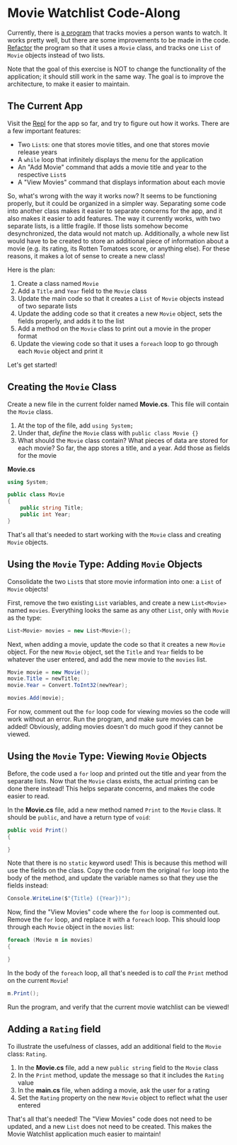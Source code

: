 # Movie Watchlist Code-Along
Currently, there is [a program](https://replit.com/@JosephMaxwell/Movies) that tracks movies a person wants to watch. It works pretty well, but there are some improvements to be made in the code. [Refactor](https://en.wikipedia.org/wiki/Code_refactoring) the program so that it uses a `Movie` class, and tracks one `List` of `Movie` objects instead of two lists.

Note that the goal of this exercise is NOT to change the functionality of the application; it should still work in the same way. The goal is to improve the architecture, to make it easier to maintain.

## The Current App
Visit the [Repl](https://replit.com/@JosephMaxwell/Movies#main.cs) for the app so far, and try to figure out how it works. There are a few important features:

- Two `List`s: one that stores movie titles, and one that stores movie release years
- A `while` loop that infinitely displays the menu for the application
- An "Add Movie" command that adds a movie title and year to the respective `List`s
- A "View Movies" command that displays information about each movie

So, what's wrong with the way it works now? It seems to be functioning properly, but it could be organized in a simpler way. Separating some code into another class makes it easier to separate concerns for the app, and it also makes it easier to add features. The way it currently works, with two separate lists, is a little fragile. If those lists somehow become desynchronized, the data would not match up. Additionally, a whole new list would have to be created to store an additional piece of information about a movie (e.g. its rating, its Rotten Tomatoes score, or anything else). For these reasons, it makes a lot of sense to create a new class!

Here is the plan:

1. Create a class named `Movie`
1. Add a `Title` and `Year` field to the `Movie` class
1. Update the main code so that it creates a `List` of `Movie` objects instead of two separate lists
1. Update the adding code so that it creates a new `Movie` object, sets the fields properly, and adds it to the list
1. Add a method on the `Movie` class to print out a movie in the proper format
1. Update the viewing code so that it uses a `foreach` loop to go through each `Movie` object and print it

Let's get started!

## Creating the `Movie` Class
Create a new file in the current folder named **Movie.cs**. This file will contain the `Movie` class.

1. At the top of the file, add `using System;`
1. Under that, _define_ the `Movie` class with `public class Movie {}`
1. What should the `Movie` class contain? What pieces of data are stored for each movie? So far, the app stores a title, and a year. Add those as fields for the movie

**Movie.cs**
```cs
using System;

public class Movie
{
    public string Title;
    public int Year;
}
```

That's all that's needed to start working with the `Movie` class and creating `Movie` objects.

## Using the `Movie` Type: Adding `Movie` Objects
Consolidate the two `List`s that store movie information into one: a `List` of `Movie` objects!

First, remove the two existing `List` variables, and create a new `List<Movie>` named `movies`. Everything looks the same as any other `List`, only with `Movie` as the type:

```cs
List<Movie> movies = new List<Movie>();
```

Next, when adding a movie, update the code so that it creates a new `Movie` object. For the new `Movie` object, set the `Title` and `Year` fields to be whatever the user entered, and add the new movie to the `movies` list.

```cs
Movie movie = new Movie();
movie.Title = newTitle;
movie.Year = Convert.ToInt32(newYear);

movies.Add(movie);
```

For now, comment out the `for` loop code for viewing movies so the code will work without an error. Run the program, and make sure movies can be added! Obviously, adding movies doesn't do much good if they cannot be viewed.

## Using the `Movie` Type: Viewing `Movie` Objects
Before, the code used a `for` loop and printed out the title and year from the separate lists. Now that the `Movie` class exists, the actual printing can be done there instead! This helps separate concerns, and makes the code easier to read.

In the **Movie.cs** file, add a new method named `Print` to the `Movie` class. It should be `public`, and have a return type of `void`:

```cs
public void Print()
{

}
```

Note that there is no `static` keyword used! This is because this method will use the fields on the class. Copy the code from the original `for` loop into the body of the method, and update the variable names so that they use the fields instead:

```cs
Console.WriteLine($"{Title} ({Year})");
```

Now, find the "View Movies" code where the `for` loop is commented out. Remove the `for` loop, and replace it with a `foreach` loop. This should loop through each `Movie` object in the `movies` list:

```cs
foreach (Movie m in movies)
{

}
```

In the body of the `foreach` loop, all that's needed is to _call_ the `Print` method on the current `Movie`!

```cs
m.Print();
```

Run the program, and verify that the current movie watchlist can be viewed!

## Adding a `Rating` field
To illustrate the usefulness of classes, add an additional field to the `Movie` class: `Rating`.

1. In the **Movie.cs** file, add a new `public string` field to the `Movie` class
2. In the `Print` method, update the message so that it includes the `Rating` value
3. In the **main.cs** file, when adding a movie, ask the user for a rating
4. Set the `Rating` property on the new `Movie` object to reflect what the user entered

That's all that's needed! The "View Movies" code does not need to be updated, and a new `List` does not need to be created. This makes the Movie Watchlist application much easier to maintain!